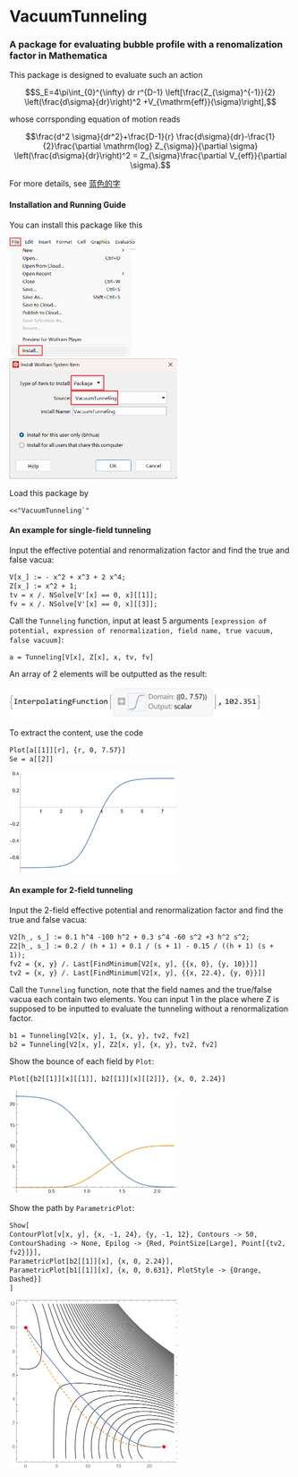 # VacuumTunneling

### A package for evaluating bubble profile with a renomalization factor in Mathematica

This package is designed to evaluate such an action

$$S_E=4\pi\int_{0}^{\infty} dr r^{D-1} \left[\frac{Z_{\sigma}^{-1}}{2} \left(\frac{d\sigma}{dr}\right)^2 +V_{\mathrm{eff}}(\sigma)\right],$$

whose corrsponding equation of motion reads

$$\frac{d^2 \sigma}{dr^2}+\frac{D-1}{r} \frac{d\sigma}{dr}-\frac{1}{2}\frac{\partial \mathrm{log} Z_{\sigma}}{\partial \sigma} \left(\frac{d\sigma}{dr}\right)^2 = Z_{\sigma}\frac{\partial V_{eff}}{\partial \sigma}.$$

For more details, see [蓝色的字](https://网址 "VacuumTunneling: A package to solve bonce equation with renormalization factor")

#### Installation and Running Guide

You can install this package like this

<img src="https://github.com/bhhua/VacuumTunneling/blob/main/images/installpic1.png" width="225px"> <img src="https://github.com/bhhua/VacuumTunneling/blob/main/images/installpic2.png" width="300px">

Load this package by

```
<<"VacuumTunneling`"
```

#### An example for single-field tunneling

Input the effective potential and renormalization factor and find the true and false vacua:

```
V[x_] := - x^2 + x^3 + 2 x^4;
Z[x_] := x^2 + 1;
tv = x /. NSolve[V'[x] == 0, x][[1]];
fv = x /. NSolve[V'[x] == 0, x][[3]];
```

Call the `Tunneling` function, input at least 5 arguments `[expression of potential, expression of renormalization, field name,
true vacuum, false vacuum]`:

```
a = Tunneling[V[x], Z[x], x, tv, fv]
```

An array of 2 elements will be outputted as the result:

<img src="https://github.com/bhhua/VacuumTunneling/blob/main/images/basicexampleout.png" width="450px">

To extract the content, use the code

```
Plot[a[[1]][r], {r, 0, 7.57}]
Se = a[[2]]
```

<img src="https://github.com/bhhua/VacuumTunneling/blob/main/images/basicexampleplot.png" width="300px">

#### An example for 2-field tunneling
Input the 2-field effective potential and renormalization factor and find the true and false vacua:

```
V2[h_, s_] := 0.1 h^4 -100 h^2 + 0.3 s^4 -60 s^2 +3 h^2 s^2;
Z2[h_, s_] := 0.2 / (h + 1) + 0.1 / (s + 1) - 0.15 / ((h + 1) (s + 1));
fv2 = {x, y} /. Last[FindMinimum[V2[x, y], {{x, 0}, {y, 10}}]]
tv2 = {x, y} /. Last[FindMinimum[V2[x, y], {{x, 22.4}, {y, 0}}]]
```

Call the `Tunneling` function, note that the field names and the true/false vacua each contain two elements. You can input 1 in the place where Z is
supposed to be inputted to evaluate the tunneling without a renormalization factor.

```
b1 = Tunneling[V2[x, y], 1, {x, y}, tv2, fv2]
b2 = Tunneling[V2[x, y], Z2[x, y], {x, y}, tv2, fv2]
```

Show the bounce of each field by `Plot`:

```
Plot[{b2[[1]][x][[1]], b2[[1]][x][[2]]}, {x, 0, 2.24}]
```

<img src="https://github.com/bhhua/VacuumTunneling/blob/main/images/2doriginplot.png" width="300px">

Show the path by `ParametricPlot`:

```
Show[
ContourPlot[v[x, y], {x, -1, 24}, {y, -1, 12}, Contours -> 50, ContourShading -> None, Epilog -> {Red, PointSize[Large], Point[{tv2, fv2}]}],
ParametricPlot[b2[[1]][x], {x, 0, 2.24}],
ParametricPlot[b1[[1]][x], {x, 0, 0.631}, PlotStyle -> {Orange, Dashed}]
]
```

<img src="https://github.com/bhhua/VacuumTunneling/blob/main/images/2doriginpath.png" width="300px">
